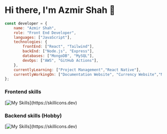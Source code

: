 # Hi there, I'm Azmir Shah 👋

```javascript
const developer = {
    name: "Azmir Shah",
    role: "Front End Developer",
    languages: ["JavaScript"],
    technologies: {
        frontEnd: ["React", "Tailwind"],
        backEnd: ["Node.js", "Express"],
        databases: ["MongoDB", "MySQL"],
        devOps: ["AWS", "GitHub Actions"],
    },
    currentlyLearning: ["Project Management","React Native"],
    currentlyWorkingOn: ["Documentation Website", "Currency Website","Mobile App"],
};
```

### Frontend skills
[![My Skills](https://skillicons.dev/icons?i=html,css,js,react,vite,tailwind,figma,git,markdown,netlify,vercel,postman,)](https://skillicons.dev)

### Backend skills (Hobby)
[![My Skills](https://skillicons.dev/icons?i=mongodb,mysql,nodejs,express,npm,redis,redux,sentry,)](https://skillicons.dev)

<!--### Studying
[![Learning](https://skillicons.dev/icons?i=flutter,aws)](https://skillicons.dev)-->


<!--## 📊 This Week I Spent My Time On:-->

<!--START_SECTION:waka-->
<!--END_SECTION:waka-->

